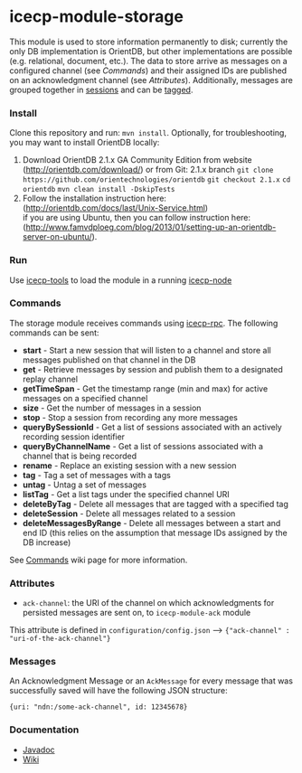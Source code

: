 # icecp-module-storage

This module is used to store information permanently to disk; currently the only DB implementation is OrientDB, but other implementations are 
possible (e.g. relational, document, etc.). The data to store arrive as messages on a configured channel (see _Commands_) and their assigned 
IDs are published on an acknowledgment channel (see _Attributes_). Additionally, messages are grouped together in [sessions](https://github.intel.com/iSPA/icecp-module-storage/wiki/Session-Lifecycle)
and can be [tagged](https://github.intel.com/iSPA/icecp-module-storage/wiki/Tagging).


### Install

Clone this repository and run: `mvn install`. Optionally, for troubleshooting, you may want to install OrientDB locally:
  
  1. Download OrientDB 2.1.x GA Community Edition from website (http://orientdb.com/download/) or from Git: 2.1.x branch
      `git clone https://github.com/orientechnologies/orientdb`
      `git checkout 2.1.x`
      `cd orientdb`
      `mvn clean install -DskipTests`
  2. Follow the installation instruction here: (http://orientdb.com/docs/last/Unix-Service.html)  
   if you are using Ubuntu, then you can follow instruction here: (http://www.famvdploeg.com/blog/2013/01/setting-up-an-orientdb-server-on-ubuntu/).  

   
### Run

Use [icecp-tools](https://github.intel.com/iSPA/icecp-tools) to load the module in a running [icecp-node](https://github.intel.com/iSPA/icecp-node)


### Commands

The storage module receives commands using [icecp-rpc](https://github.intel.com/iSPA/icecp-rpc). The following commands can be sent:
- **start** - Start a new session that will listen to a channel and store all messages published on that channel in the DB
- **get** - Retrieve messages by session and publish them to a designated replay channel
- **getTimeSpan** - Get the timestamp range (min and max) for active messages on a specified channel
- **size** - Get the number of messages in a session
- **stop** - Stop a session from recording any more messages
- **queryBySessionId** - Get a list of sessions associated with an actively recording session identifier
- **queryByChannelName** - Get a list of sessions associated with a channel that is being recorded
- **rename** - Replace an existing session with a new session
- **tag** - Tag a set of messages with a tags
- **untag** - Untag a set of messages
- **listTag** - Get a list tags under the specified channel URI
- **deleteByTag** - Delete all messages that are tagged with a specified tag
- **deleteSession** - Delete all messages related to a session
- **deleteMessagesByRange** - Delete all messages between a start and end ID (this relies on the assumption that message IDs assigned by the DB increase)

See [Commands](https://github.intel.com/iSPA/icecp-module-storage/wiki/Commands) wiki page for more information.


### Attributes

 - `ack-channel`: the URI of the channel on which acknowledgments for persisted messages are sent on, to `icecp-module-ack` module

This attribute is defined in `configuration/config.json` --> `{"ack-channel" : "uri-of-the-ack-channel"}`


### Messages
 
An Acknowledgment Message or an `AckMessage` for every message that was successfully saved will have the following JSON structure:
```
{uri: "ndn:/some-ack-channel", id: 12345678}
```


### Documentation
 - [Javadoc](https://github.intel.com/pages/iSPA/icecp-module-storage/)
 - [Wiki](https://github.intel.com/iSPA/icecp-module-storage/wiki)
